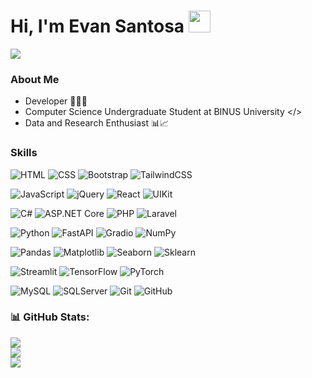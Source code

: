 <h1><b>Hi, I'm Evan Santosa </b><img src="https://media.giphy.com/media/hvRJCLFzcasrR4ia7z/giphy.gif" width="35"></h1>
<img src="https://readme-typing-svg.herokuapp.com/?font=Architects+Daughter&color=FFBC0D&size=28&center=false&vCenter=true&width=900&height=100&lines=We+walk+the+talk,+not+only+talk+the+talk" />

### About Me
- Developer 👨‍💻🌐
- Computer Science Undergraduate Student at BINUS University </>
- Data and Research Enthusiast 📊📈


### Skills
![HTML](https://img.shields.io/badge/html5-%23323330.svg?style=for-the-badge&logo=html5&logoColor=white) ![CSS](https://img.shields.io/badge/css-%23323330.svg?style=for-the-badge&logo=css&logoColor=white) ![Bootstrap](https://img.shields.io/badge/boostrap-%23323330.svg?style=for-the-badge&logo=bootstrap&logoColor=white) ![TailwindCSS](https://img.shields.io/badge/tailwindcss-%23323330.svg?style=for-the-badge&logo=tailwindcss&logoColor=white) 

![JavaScript](https://img.shields.io/badge/javascript-%23323330.svg?style=for-the-badge&logo=javascript&logoColor=white) ![jQuery](https://img.shields.io/badge/jquery-%23323330.svg?style=for-the-badge&logo=jquery&logoColor=white) ![React](https://img.shields.io/badge/react-%23323330.svg?style=for-the-badge&logo=react&logoColor=white) ![UIKit](https://img.shields.io/badge/uikit-%23323330.svg?style=for-the-badge&logo=uikit&logoColor=white) 

![C#](https://img.shields.io/badge/csharp-%23323330.svg?style=for-the-badge&logo=csharp&logoColor=white) ![ASP.NET Core](https://img.shields.io/badge/aspnet-%23323330.svg?style=for-the-badge&logo=aspnet&logoColor=white) ![PHP](https://img.shields.io/badge/php-%23323330.svg?style=for-the-badge&logo=php&logoColor=white) ![Laravel](https://img.shields.io/badge/laravel-%23323330.svg?style=for-the-badge&logo=laravel&logoColor=white)

![Python](https://img.shields.io/badge/python-%23323330?style=for-the-badge&logo=python&logoColor=white) ![FastAPI](https://img.shields.io/badge/fastapi-%23323330?style=for-the-badge&logo=fastapi&logoColor=white) ![Gradio](https://img.shields.io/badge/gradio-%23323330?style=for-the-badge&logo=gradio&logoColor=white) ![NumPy](https://img.shields.io/badge/numpy-%23323330?style=for-the-badge&logo=numpy&logoColor=white)

![Pandas](https://img.shields.io/badge/pandas-%23323330?style=for-the-badge&logo=pandas&logoColor=white) ![Matplotlib](https://img.shields.io/badge/matplotlib-%23323330?style=for-the-badge&logo=matplotlib&logoColor=white) ![Seaborn](https://img.shields.io/badge/seaborn-%23323330?style=for-the-badge&logo=seaborn&logoColor=white) ![Sklearn](https://img.shields.io/badge/scikitlearn-%23323330?style=for-the-badge&logo=scikitlearn&logoColor=white)

![Streamlit](https://img.shields.io/badge/streamlit-%23323330?style=for-the-badge&logo=streamlit&logoColor=white) ![TensorFlow](https://img.shields.io/badge/tensorflow-%23323330?style=for-the-badge&logo=tensorflow&logoColor=white) ![PyTorch](https://img.shields.io/badge/pytorch-%23323330?style=for-the-badge&logo=pytorch&logoColor=white)

![MySQL](https://img.shields.io/badge/mysql-%23323330.svg?style=for-the-badge&logo=mysql&logoColor=white) ![SQLServer](https://img.shields.io/badge/sqlserver-%23323330.svg?style=for-the-badge&logo=sqlserver&logoColor=white) ![Git](https://img.shields.io/badge/git-%23323330.svg?style=for-the-badge&logo=git&logoColor=white) ![GitHub](https://img.shields.io/badge/github-%23323330.svg?style=for-the-badge&logo=github&logoColor=white)  

### 📊 GitHub Stats:
![](https://github-readme-stats.vercel.app/api?username=xTorch8&theme=github_dark&hide_border=false&include_all_commits=false&count_private=false)<br/>
![](https://github-readme-streak-stats.herokuapp.com/?user=xTorch8&theme=github_dark&hide_border=false)<br/>
![](https://github-readme-stats.vercel.app/api/top-langs/?username=xTorch8&theme=github_dark&hide_border=false&include_all_commits=false&count_private=false&layout=compact)
